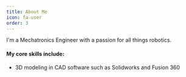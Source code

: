 ```yaml
---
title: About Me
icon: fa-user
order: 3
---
```


<!-- <a href="#" class="image featured"><img src="assets/images/pic08.jpg" alt="" /></a> -->

<!-- <p>I'm a Mechatronics Engineer with a passion for all things robotics.</p>
<p><b>My core skills include:</b></p>
<ul>
    <li>3D modeling in CAD software such as Solidworks and Fusion360</li>
    <li></li>
</ul> -->
I'm a Mechatronics Engineer with a passion for all things robotics.

#### My core skills include:

- 3D modeling in CAD software such as Solidworks and Fusion 360